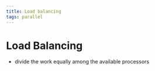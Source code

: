 ```yaml
---
title: Load balancing
tags: parallel 
---
```


# Load Balancing
- divide the work equally among the available processors



































































































